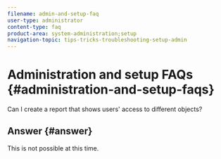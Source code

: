```yaml
---
filename: admin-and-setup-faq
user-type: administrator
content-type: faq
product-area: system-administration;setup
navigation-topic: tips-tricks-troubleshooting-setup-admin
---
```




# Administration and setup FAQs {#administration-and-setup-faqs}

Can I create a report that shows users' access to different objects?


## Answer {#answer}

This is not possible at this time.
